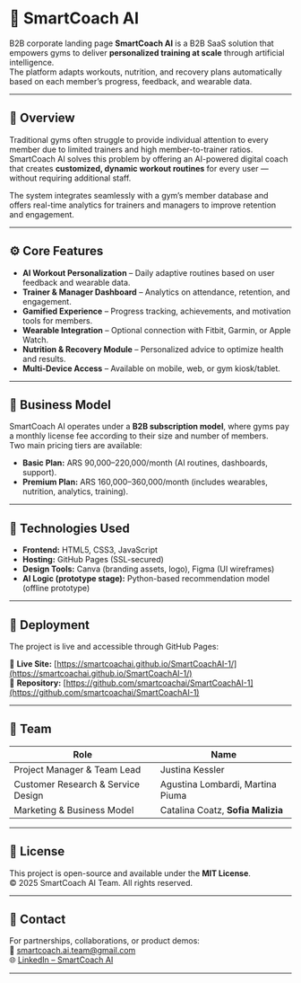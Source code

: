  # 🧠 SmartCoach AI
 
B2B corporate landing page 
**SmartCoach AI** is a B2B SaaS solution that empowers gyms to deliver **personalized training at scale** through artificial intelligence.  
The platform adapts workouts, nutrition, and recovery plans automatically based on each member’s progress, feedback, and wearable data.

---

## 🌟 Overview

Traditional gyms often struggle to provide individual attention to every member due to limited trainers and high member-to-trainer ratios.  
SmartCoach AI solves this problem by offering an AI-powered digital coach that creates **customized, dynamic workout routines** for every user — without requiring additional staff.

The system integrates seamlessly with a gym’s member database and offers real-time analytics for trainers and managers to improve retention and engagement.

---

## ⚙️ Core Features

- **AI Workout Personalization** – Daily adaptive routines based on user feedback and wearable data.  
- **Trainer & Manager Dashboard** – Analytics on attendance, retention, and engagement.  
- **Gamified Experience** – Progress tracking, achievements, and motivation tools for members.  
- **Wearable Integration** – Optional connection with Fitbit, Garmin, or Apple Watch.  
- **Nutrition & Recovery Module** – Personalized advice to optimize health and results.  
- **Multi-Device Access** – Available on mobile, web, or gym kiosk/tablet.  

---

## 💼 Business Model

SmartCoach AI operates under a **B2B subscription model**, where gyms pay a monthly license fee according to their size and number of members.  
Two main pricing tiers are available:  
- **Basic Plan:** ARS 90,000–220,000/month (AI routines, dashboards, support).  
- **Premium Plan:** ARS 160,000–360,000/month (includes wearables, nutrition, analytics, training).  

---

## 🧩 Technologies Used

- **Frontend:** HTML5, CSS3, JavaScript  
- **Hosting:** GitHub Pages (SSL-secured)  
- **Design Tools:** Canva (branding assets, logo), Figma (UI wireframes)  
- **AI Logic (prototype stage):** Python-based recommendation model (offline prototype)  

---

## 🚀 Deployment

The project is live and accessible through GitHub Pages:

🔗 **Live Site:** [https://smartcoachai.github.io/SmartCoachAI-1/](https://smartcoachai.github.io/SmartCoachAI-1/)  
🔗 **Repository:** [https://github.com/smartcoachai/SmartCoachAI-1](https://github.com/smartcoachai/SmartCoachAI-1)

---

## 👥 Team

| Role | Name |
|------|------|
| Project Manager & Team Lead | Justina Kessler |
| Customer Research & Service Design | Agustina Lombardi, Martina Piuma |
| Marketing & Business Model | Catalina Coatz, **Sofia Malizia** |

---

## 🧭 License

This project is open-source and available under the **MIT License**.  
© 2025 SmartCoach AI Team. All rights reserved.

---

## 💌 Contact

For partnerships, collaborations, or product demos:  
📧 smartcoach.ai.team@gmail.com  
🌐 [LinkedIn – SmartCoach AI](https://linkedin.com)

---

